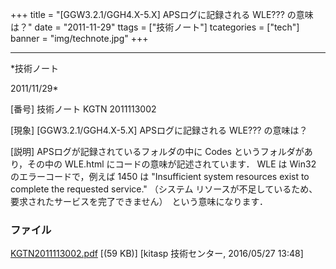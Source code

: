 ﻿+++
title = "[GGW3.2.1/GGH4.X-5.X] APSログに記録される WLE??? の意味は？"
date = "2011-11-29"
ttags = ["技術ノート"]
tcategories = ["tech"]
banner = "img/technote.jpg"
+++

-----------------------------------------------------------------------------------------------------------------------------

*技術ノート

2011/11/29*


[番号]
技術ノート KGTN 2011113002

[現象]
[GGW3.2.1/GGH4.X-5.X] APSログに記録される WLE??? の意味は？

[説明]
APSログが記録されているフォルダの中に Codes
というフォルダがあり，その中の WLE.html
にコードの意味が記述されています． WLE は Win32 のエラーコードで，例えば
1450 は "Insufficient system resources exist to complete the requested
service." （システム
リソースが不足しているため、要求されたサービスを完了できません）　という意味になります．


### ファイル

 
 


[KGTN2011113002.pdf](http://techreport.kitasp.net/attachments/download/2560/KGTN2011113002.pdf)
 [(59 KB)] [kitasp 技術センター, 2016/05/27
13:48]


 


 


